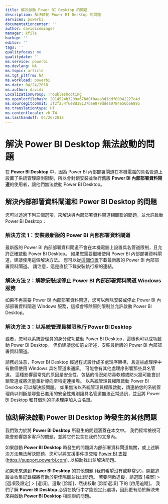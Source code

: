 ```yaml
---
title: 解決啟動 Power BI Desktop 的問題
description: 解決啟動 Power BI Desktop 的問題
services: powerbi
documentationcenter: ''
author: davidiseminger
manager: kfile
backup: ''
editor: ''
tags: ''
qualityfocus: no
qualitydate: ''
ms.service: powerbi
ms.devlang: NA
ms.topic: article
ms.tgt_pltfrm: NA
ms.workload: powerbi
ms.date: 04/24/2018
ms.author: davidi
LocalizationGroup: Troubleshooting
ms.openlocfilehash: 2014524b3209a67bd0f0aaa3d1ddf00042227c4d
ms.sourcegitcommit: 3f2f254f6e8d18137bae879ddea0784e56b66895
ms.translationtype: HT
ms.contentlocale: zh-TW
ms.lasthandoff: 04/26/2018
---
```

# <a name="resolve-issues-when-power-bi-desktop-will-not-launch"></a>解決 Power BI Desktop 無法啟動的問題
在 **Power BI Desktop** 中，因為 Power BI 內部部署閘道在本機電腦的具名管道上設置了系統管理原則限制，所以會封鎖安裝並執行舊版 **Power BI 內部部署資料閘道**的使用者，讓他們無法啟動 Power BI Desktop。 

## <a name="resolve-issues-with-the-on-premises-data-gateway-and-power-bi-desktop"></a>解決內部部署資料閘道和 Power BI Desktop 的問題
您可以透過下列三個選項，來解決與內部部署資料閘道相關聯的問題，並允許啟動 Power BI Desktop：

### <a name="resolution-1-install-the-latest-version-of-power-bi-on-premises-data-gateway"></a>解決方法 1：安裝最新版的 Power BI 內部部署資料閘道
最新版的 Power BI 內部部署資料閘道不會在本機電腦上設置具名管道限制，且允許正確啟動 Power BI Desktop。 如果您需要繼續使用 Power BI 內部部署資料閘道，建議使用這個解決方法。 您可以從[這個位置](https://go.microsoft.com/fwlink/?LinkId=698863)下載最新版的 Power BI 內部部署資料閘道。 請注意，這是直接下載安裝執行檔的連結。

### <a name="resolution-2-uninstall-or-stop-the-power-bi-on-premises-data-gateway-windows-service"></a>解決方法 2：解除安裝或停止 Power BI 內部部署資料閘道 Windows 服務
如果不再需要 Power BI 內部部署資料閘道，您可以解除安裝或停止 Power BI 內部部署資料閘道 Windows 服務，這樣會移除原則限制並允許啟動 Power BI Desktop。

### <a name="resolution-3-run-power-bi-desktop-with-administrator-privilege"></a>解決方法 3：以系統管理員權限執行 Power BI Desktop
或者，您可以系統管理員的身分成功啟動 Power BI Desktop，這樣也可以成功啟動 Power BI Desktop。 但仍建議您如前文所述，安裝最新版的 Power BI 內部部署資料閘道。

請務必注意，Power BI Desktop 經過程式設計成多處理序架構，且這些處理序中有數個使用 Windows 具名管道來通訊。 可能會有其他處理序影響那些具名管道。 這種影響最常見的原因是安全性，包括的情況如防毒軟體或防火牆可能會封鎖管道或將流量重新導向至特定連接埠。 以系統管理員權限啟動 Power BI Desktop 可以解決該問題。 如果無法以系統管理員權限啟動，請連絡您的系統管理員以判斷是哪些已套用的安全性規則讓具名管道無法正常通訊，並且將 Power BI Desktop 和其個別的子處理序加入白名單。

## <a name="help-with-other-issues-when-launching-power-bi-desktop"></a>協助解決啟動 Power BI Desktop 時發生的其他問題
我們致力於將 **Power BI Desktop** 所發生的問題涵蓋在本文中。 我們經常檢視可能會影響眾多客戶的問題，並將它們包含在我們的文章內。

如果啟動 **Power BI Desktop** 時發生的問題與內部部署資料閘道無關，或上述解決方法無法解決問題，您可以將支援事件提交給 [Power BI 支援](https://support.powerbi.com) (https://support.powerbi.com), 以協助找出並解決問題。

如果未來遇到 **Power BI Desktop** 的其他問題 (我們希望沒有或非常少)，開啟追蹤並收集記錄檔將有助於更佳隔離並找出問題。 若要開啟追蹤，請選取 [檔案] > [選項及設定] > [選項]，選取 [診斷]，然後核取 [診斷選項] 下的 [啟用追蹤]。 我們了解 **Power BI Desktop** 必須在執行中才能設定此選項，因此更有助於解決未來與啟動 **Power BI Desktop** 相關聯的問題。


